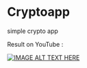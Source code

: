 # Cryptoapp
simple crypto app

Result on YouTube :

[![IMAGE ALT TEXT HERE](https://img.youtube.com/vi/qg3E8mytls8/0.jpg)](https://www.youtube.com/watch?v=qg3E8mytls8)
